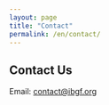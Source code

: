 ```yaml
---
layout: page
title: "Contact"
permalink: /en/contact/
---
```


## Contact Us

Email: contact@ibgf.org